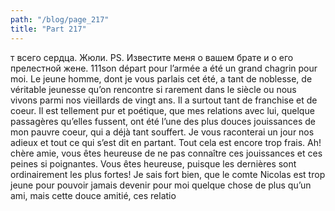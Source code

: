 ```yaml
---
path: "/blog/page_217"
title: "Part 217"
---
```


т всего сердца. Жюли.
PS. Известите меня о вашем брате и о его прелестной жене.
111son départ pour l’armée a été un grand chagrin pour moi. Le jeune homme, dont je vous parlais cet été, a tant de noblesse, de véritable jeunesse qu’on rencontre si rarement dans le siècle ou nous vivons parmi nos vieillards de vingt ans. Il a surtout tant de franchise et de coeur. Il est tellement pur et poétique, que mes relations avec lui, quelque passagères qu’elles fussent, ont été l’une des plus douces jouissances de mon pauvre coeur, qui a déjà tant souffert. Je vous raconterai un jour nos adieux et tout ce qui s’est dit en partant. Tout cela est encore trop frais. Ah! chère amie, vous êtes heureuse de ne pas connaître ces jouissances et ces peines si poignantes. Vous êtes heureuse, puisque les dernières sont ordinairement les plus fortes! Je sais fort bien, que le comte Nicolas est trop jeune pour pouvoir jamais devenir pour moi quelque chose de plus qu’un ami, mais cette douce amitié, ces relatio
